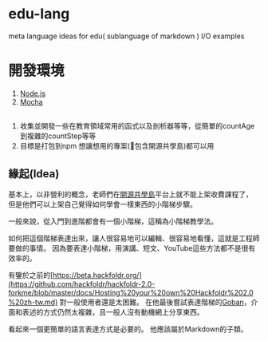 # edu-lang
 meta language ideas for edu( sublanguage of markdown ) I/O examples 

# 開發環境

1. [Node.js](https://nodejs.org/zh-tw/download?ref=peppedotnet.it)
2. [Mocha](https://mochajs.org/)

##

1. 收集並開發一些在教育領域常用的函式以及剖析器等等，從簡單的countAge到複雜的countStep等等
2. 目標是打包到npm 想讓想用的專案(包含開源共學島)都可以用


## 緣起(Idea)

基本上，以非營利的概念，老師們在[開源共學島](https://www.github.com/bestian/colearna-open)平台上就不能上架收費課程了，
但是他們可以上架自己覺得如何學會一樣東西的小階梯步驟。

一般來說，從入門到進階都會有一個小階梯，這稱為小階梯教學法。

如何把這個階梯表達出來，讓人很容易地可以編輯、很容易地看懂，這就是工程師要做的事情。
因為要表達小階梯，用演講、短文、YouTube這些方法都不是很有效率的。

有鑒於之前的[https://beta.hackfoldr.org/](https://github.com/hackfoldr/hackfoldr-2.0-forkme/blob/master/docs/Hosting%20your%20own%20Hackfoldr%202.0%20zh-tw.md) 對一般使用者還是太困難。
在他最後嘗試表達階梯的[Goban](http://goban.bestian.tw)，介面和表述的方式仍然太複雜，且一般人沒有動機網上分享東西。

看起來一個更簡單的語言表達方式是必要的。
他應該屬於Markdown的子類。
